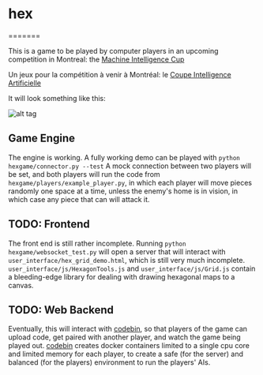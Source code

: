 # hex #
=======

This is a game to be played by computer players in an upcoming competition in Montreal: the <a href="http://machineintelligencecup.com">Machine Intelligence Cup</a>

Un jeux pour la compétition à venir à Montréal: le <a href="http://machineintelligencecup.com"> Coupe Intelligence Artificielle </a>

It will look something like this:

![alt tag](https://raw.github.com/cowpig/hex/master/demo.png)

## Game Engine ##

The engine is working. A fully working demo can be played with
```python hexgame/connector.py --test```
A mock connection between two players will be set, and both players will run the code from `hexgame/players/example_player.py`, in which each player will move pieces randomly one space at a time, unless the enemy's home is in vision, in which case any piece that can will attack it.

## TODO: Frontend ##

The front end is still rather incomplete. Running 
```python hexgame/websocket_test.py```
will open a server that will interact with `user_interface/hex_grid_demo.html`, which is still very much incomplete. `user_interface/js/HexagonTools.js` and `user_interface/js/Grid.js` contain a bleeding-edge library for dealing with drawing hexagonal maps to a canvas.

## TODO: Web Backend ##

Eventually, this will interact with [codebin](https://github.com/surenm/codebin), so that players of the game can upload code, get paired with another player, and watch the game being played out. [codebin](https://github.com/surenm/codebin) creates docker containers limited to a single cpu core and limited memory for each player, to create a safe (for the server) and balanced (for the players) environment to run the players' AIs.